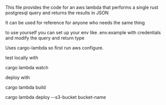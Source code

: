 This file provides the code for an aws lambda that
performs a single rust postgresql query and returns the
results in JSON

It can be used for reference for anyone who needs
the same thing

to use yourself you can set up your env like .env.example with
credentials and modify the query and return type

Uses cargo-lambda so first run aws configure.

test locally with

cargo lambda watch 

deploy with 

cargo lambda build

cargo lambda deploy --s3-bucket bucket-name

